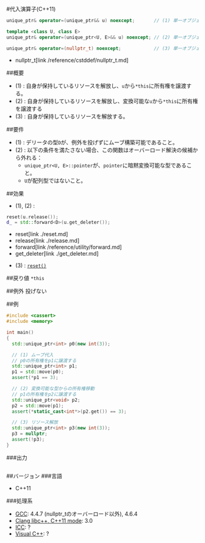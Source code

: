 #代入演算子(C++11)
```cpp
unique_ptr& operator=(unique_ptr&& u) noexcept;       // (1) 単一オブジェクト、配列

template <class U, class E>
unique_ptr& operator=(unique_ptr<U, E>&& u) noexcept; // (2) 単一オブジェクト

unique_ptr& operator=(nullptr_t) noexcept;            // (3) 単一オブジェクト、配列
```
* nullptr_t[link /reference/cstddef/nullptr_t.md]

##概要
- (1) : 自身が保持しているリソースを解放し、`u`から`*this`に所有権を譲渡する。
- (2) : 自身が保持しているリソースを解放し、変換可能な`u`から`*this`に所有権を譲渡する
- (3) : 自身が保持しているリソースを解放する。


##要件
- (1) : デリータの型`D`が、例外を投げずにムーブ構築可能であること。
- (2) : 以下の条件を満たさない場合、この関数はオーバーロード解決の候補から外れる：
    - `unique_ptr<U, E>::pointer`が、`pointer`に暗黙変換可能な型であること。
    - `U`が配列型ではないこと。


##効果
- (1), (2) :

```cpp
reset(u.release());
d_ = std::forward<D>(u.get_deleter());
```
* reset[link ./reset.md]
* release[link ./release.md]
* forward[link /reference/utility/forward.md]
* get_deleter[link ./get_deleter.md]


- (3) : [`reset()`](./reset.md)


##戻り値
`*this`


##例外
投げない


##例
```cpp
#include <cassert>
#include <memory>

int main()
{
  std::unique_ptr<int> p0(new int(3));

  // (1) ムーブ代入
  // p0の所有権をp1に譲渡する
  std::unique_ptr<int> p1;
  p1 = std::move(p0);
  assert(*p1 == 3);

  // (2) 変換可能な型からの所有権移動
  // p1の所有権をp2に譲渡する
  std::unique_ptr<void> p2;
  p2 = std::move(p1);
  assert(*static_cast<int*>(p2.get()) == 3);

  // (3) リソース解放
  std::unique_ptr<int> p3(new int(3));
  p3 = nullptr;
  assert(!p3);
}
```

###出力
```
```

##バージョン
###言語
- C++11

###処理系
- [GCC](/implementation#gcc.md): 4.4.7 (nullptr_tのオーバーロード以外), 4.6.4
- [Clang libc++, C++11 mode](/implementation#clang.md): 3.0
- [ICC](/implementation#icc.md): ?
- [Visual C++](/implementation#visual_cpp.md): ?
